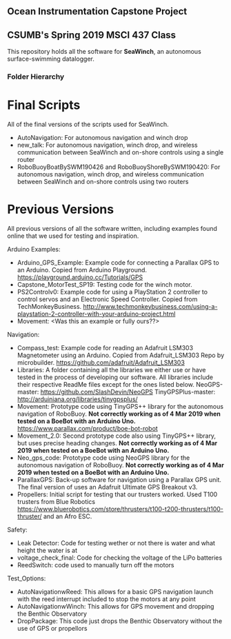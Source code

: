# <RoboBuoy>
## Ocean Instrumentation Capstone Project
## CSUMB's Spring 2019 MSCI 437 Class

This repository holds all the software for **SeaWinch**, an autonomous surface-swimming datalogger.

### Folder Hierarchy
# Final Scripts
All of the final versions of the scripts used for SeaWinch. 
  - AutoNavigation: For autonomous navigation and winch drop
  - new_talk: For autonomous navigation, winch drop, and wireless communication between SeaWinch and on-shore controls using a single router
  - RoboBuoyBoatBySWM190426 and RoboBuoyShoreBySWM190420: For autonomous navigation, winch drop, and wireless communication between SeaWinch and on-shore controls using two routers

# Previous Versions
All previous versions of all the software written, including examples found online that we used for testing and inspiration.

Arduino Examples:
  - Arduino_GPS_Example: Example code for connecting a Parallax GPS to an Arduino.
                         Copied from Arduino Playground. https://playground.arduino.cc/Tutorials/GPS
  - Capstone_MotorTest_SP19: Testing code for the winch motor.
  - PS2Controlv0: Example code for using a PlayStation 2 controller to control servos
                  and an Electronic Speed Controller.
                  Copied from TechMonkeyBusiness. http://www.techmonkeybusiness.com/using-a-playstation-2-controller-with-your-arduino-project.html
  - Movement: <Was this an example or fully ours??>

Navigation:
  - Compass_test: Example code for reading an Adafruit LSM303 Magnetometer using an Arduino.
                  Copied from Adafruit_LSM303 Repo by microbuilder. https://github.com/adafruit/Adafruit_LSM303
  - Libraries: A folder containing all the libraries we either use or have tested in the process
               of developing our software. All libraries include their respective ReadMe files
               except for the ones listed below.
               NeoGPS-master: https://github.com/SlashDevin/NeoGPS
               TinyGPSPlus-master: http://arduiniana.org/libraries/tinygpsplus/
  - Movement: Prototype code using TinyGPS++ library for the autonomous navigation of RoboBuoy.
              **Not correctly working as of 4 Mar 2019 when tested on a BoeBot with an Arduino Uno.** https://www.parallax.com/product/boe-bot-robot
  - Movement_2.0: Second prototype code also using TinyGPS++ library, but uses precise heading changes.
                  **Not correctly working as of 4 Mar 2019 when tested on a BoeBot with an Arduino Uno.**
  - Neo_gps_code: Prototype code using NeoGPS library for the autonomous navigation of RoboBuoy.
                  **Not correctly working as of 4 Mar 2019 when tested on a BoeBot with an Arduino Uno.**
  - ParallaxGPS: Back-up software for navigation using a Parallax GPS unit. The final version of <RoboBuoy>
                 uses an Adafruit Ultimate GPS Breakout v3.
  - Propellers: Initial script for testing that our trusters worked.
                Used T100 trusters from Blue Robotics https://www.bluerobotics.com/store/thrusters/t100-t200-thrusters/t100-thruster/
                and an Afro ESC.
  
Safety:
  - Leak Detector: Code for testing wether or not there is water and what height the water is at
  - voltage_check_final: Code for checking the voltage of the LiPo batteries
  - ReedSwitch: code used to manually turn off the motors

Test_Options:
  - AutoNavigationwReed: This allows for a basic GPS navigation launch with the reed interrupt included to stop the motors at any point
  - AutoNavigationwWinch: This allows for GPS movement and dropping the Benthic Observatory
  - DropPackage: This code just drops the Benthic Observatory without the use of GPS or propellors
